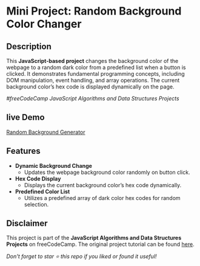 # Mini Project: Random Background Color Changer

## Description

This **JavaScript-based project** changes the background color of the webpage to a random dark color from a predefined list when a button is clicked. It demonstrates fundamental programming concepts, including DOM manipulation, event handling, and array operations. The current background color’s hex code is displayed dynamically on the page.

_#freeCodeCamp JavaScript Algorithms and Data Structures Projects_

## live Demo

[Random Background Generator](https://eddking-qs.github.io/JavaScript-Mini_Projects-Random_Background_Generator/)

## Features

-   **Dynamic Background Change**
    -   Updates the webpage background color randomly on button click.
-   **Hex Code Display**
    -   Displays the current background color’s hex code dynamically.
-   **Predefined Color List**
    -   Utilizes a predefined array of dark color hex codes for random selection.

## Disclaimer

This project is part of the **JavaScript Algorithms and Data Structures Projects** on freeCodeCamp. The original project tutorial can be found [here](https://www.freecodecamp.org/learn/javascript-algorithms-and-data-structures-v8/).

_Don't forget to star ⭐ this repo if you liked or found it useful!_
